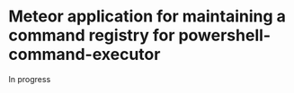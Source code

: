 # Meteor application for maintaining a command registry for powershell-command-executor

In progress
